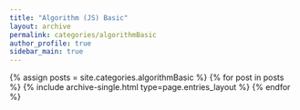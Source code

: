 ```yaml
---
title: "Algorithm (JS) Basic"
layout: archive
permalink: categories/algorithmBasic
author_profile: true
sidebar_main: true
---
```

<!--assign posts에만 변수 변경 -->
{% assign posts = site.categories.algorithmBasic %}
{% for post in posts %} {% include archive-single.html type=page.entries_layout %} {% endfor %}